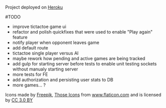 Project deployed on [Heroku](https://super-duper-game-portal.herokuapp.com/)

#TODO

* improve tictactoe game ui
* refactor and polish quickfixes that were used to enable "Play again" feature
* notify player when opponent leaves game
* add default route
* tictactoe single player versus AI
* maybe rework how pending and active games are being tracked
* add gulp for starting server before tests to enable unit testing sockets without manualy starting server
* more tests for FE
* add authorization and persisting user stats to DB
* more games... ?

Icons made by [Freepik](http://www.freepik.com), [Those Icons](https://www.flaticon.com/authors/those-icons) from www.flaticon.com and is licensed by [CC 3.0 BY](http://creativecommons.org/licenses/by/3.0/)
